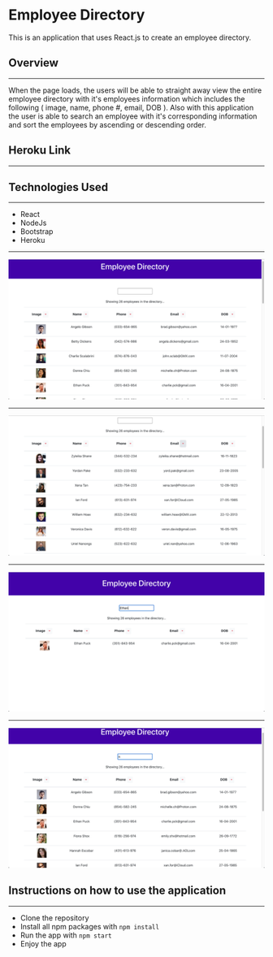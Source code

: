 # Employee Directory

This is an application that uses React.js to create an employee directory.

## Overview
___

When the page loads, the users will be able to straight away view the entire employee directory with it's employees information which includes the following ( image, name, phone #, email, DOB ).  Also with this application the user is able to search an employee with it's corresponding information and sort the employees by ascending or descending order. 


## Heroku Link
___


## Technologies Used 
___

* React
* NodeJs
 * Bootstrap
 * Heroku
 ___
 
 <img src="images/ascending.png">
 
___
 
<img src="images/descending.png">
  
___
  
<img src="images/name.png">
   
___
   
 <img src="images/letter.png">

## Instructions on how to use the application
___

* Clone the repository
* Install all npm packages with `npm install`
* Run the app with `npm start`
* Enjoy the app

